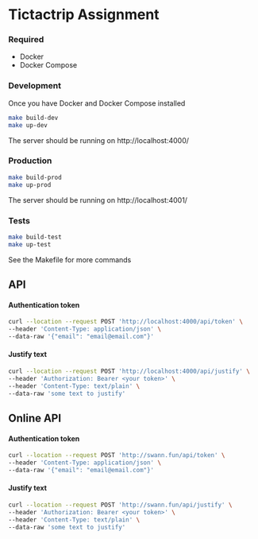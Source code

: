 # Tictactrip Assignment

### Required
- Docker
- Docker Compose

### Development
Once you have Docker and Docker Compose installed 
```bash
make build-dev
make up-dev
```
The server should be running on http://localhost:4000/

### Production
```bash
make build-prod
make up-prod
```
The server should be running on http://localhost:4001/

### Tests
```bash
make build-test
make up-test
```

See the Makefile for more commands

## API

#### Authentication token
```bash
curl --location --request POST 'http://localhost:4000/api/token' \
--header 'Content-Type: application/json' \
--data-raw '{"email": "email@email.com"}'
```


#### Justify text
```bash
curl --location --request POST 'http://localhost:4000/api/justify' \
--header 'Authorization: Bearer <your token>' \
--header 'Content-Type: text/plain' \
--data-raw 'some text to justify'
```

## Online API

#### Authentication token
```bash
curl --location --request POST 'http://swann.fun/api/token' \
--header 'Content-Type: application/json' \
--data-raw '{"email": "email@email.com"}'
```

#### Justify text
```bash
curl --location --request POST 'http://swann.fun/api/justify' \
--header 'Authorization: Bearer <your token>' \
--header 'Content-Type: text/plain' \
--data-raw 'some text to justify'
```